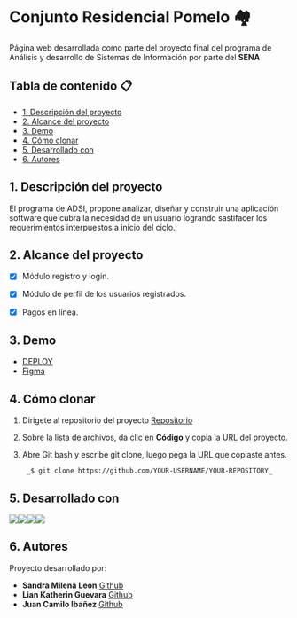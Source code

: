 # Conjunto Residencial Pomelo 🏘

Página web desarrollada como parte del proyecto final del programa de Análisis y desarrollo de Sistemas de Información por parte del **SENA**

## Tabla de contenido 📋

- [1. Descripción del proyecto](#1-Descripción-del-proyecto)
- [2. Alcance del proyecto](#2-Alcance-del-proyecto)
- [3. Demo](#3-Demo)
- [4. Cómo clonar](#4-Cómo-clonar)
- [5. Desarrollado con](#5-Desarrollado-con)
- [6. Autores](#6-Autores)


## 1. Descripción del proyecto

El programa de ADSI, propone analizar, diseñar y construir una aplicación software que cubra la necesidad de un usuario logrando sastifacer los requerimientos interpuestos a inicio del ciclo.

## 2. Alcance del proyecto

- [x] Módulo registro y login.
- [x] Módulo de perfil de los usuarios registrados.
- [x] Pagos en línea.


## 3. Demo

- [DEPLOY](https://lkguevara.github.io/Pomelo/)
- [Figma](https://www.figma.com/file/0fTgzGf0Lf84edblmcSBCP/ConjuntoResidencialPomelo?node-id=0%3A1)

## 4. Cómo clonar 

1. Dirigete al repositorio del proyecto [Repositorio](https://lkguevara.github.io/Pomelo/)
2. Sobre la lista de archivos, da clic en **Código** y copia la URL del proyecto.
3. Abre Git bash y escribe git clone, luego pega la URL que copiaste antes.

        _$ git clone https://github.com/YOUR-USERNAME/YOUR-REPOSITORY_

## 5. Desarrollado con 

<img src="https://img.icons8.com/color/40/000000/html-5--v1.png"/><img src="https://img.icons8.com/color/40/000000/css3.png"/><img src="https://img.icons8.com/color/40/000000/javascript--v2.png"/><img src="https://img.icons8.com/color/40/000000/nodejs.png"/>


## 6. Autores

Proyecto desarrollado por:

* **Sandra Milena Leon** [Github](https://github.com/)
* **Lian Katherin Guevara** [Github](https://github.com/lkguevara)
* **Juan Camilo Ibañez** [Github](https://github.com/JuanC-JC)
